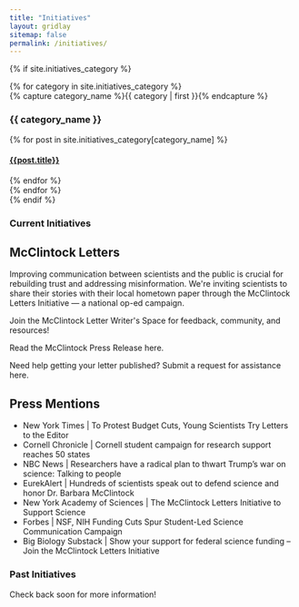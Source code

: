 ```yaml
---
title: "Initiatives"
layout: gridlay
sitemap: false
permalink: /initiatives/
---
```


<!-- New style rendering if project categories are defined -->
{% if site.initiatives_category %}
  <div id="archives">
    {% for category in site.initiatives_category %}
      <div class="archive-group">
        {% capture category_name %}{{ category | first }}{% endcapture %}
        <div id="#{{ category_name | slugize }}"></div>
        <p></p>
        <h3 class="category-head">{{ category_name }}</h3>
        <a name="{{ category_name | slugize }}"></a>
        {% for post in site.initiatives_category[category_name] %}
        <article class="archive-item">
          <h4><a href="{{ site.baseurl }}{{ post.url }}">{{post.title}}</a></h4>
        </article>
        {% endfor %}
      </div>
    {% endfor %}
  </div>
{% endif %}

### Current Initiatives

## McClintock Letters

Improving communication between scientists and the public is crucial for rebuilding trust and addressing misinformation. We're inviting scientists to share their stories with their local hometown paper through the McClintock Letters Initiative — a national op-ed campaign.

Join the McClintock Letter Writer's Space for feedback, community, and resources!

Read the McClintock Press Release here.

Need help getting your letter published? Submit a request for assistance here.

## Press Mentions

- New York Times | To Protest Budget Cuts, Young Scientists Try Letters to the Editor
- Cornell Chronicle | Cornell student campaign for research support reaches 50 states
- NBC News | Researchers have a radical plan to thwart Trump’s war on science: Talking to people
- EurekAlert | Hundreds of scientists speak out to defend science and honor Dr. Barbara McClintock
- New York Academy of Sciences | The McClintock Letters Initiative to Support Science
- Forbes | NSF, NIH Funding Cuts Spur Student-Led Science Communication Campaign
- Big Biology Substack | Show your support for federal science funding – Join the McClintock Letters Initiative

### Past Initiatives

Check back soon for more information!

